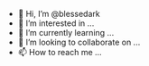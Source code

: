 - 👋 Hi, I’m @blessedark
- 👀 I’m interested in ...
- 🌱 I’m currently learning ...
- 💞️ I’m looking to collaborate on ...
- 📫 How to reach me ...

<!---
blessedark/blessedark is a ✨ special ✨ repository because its `README.md` (this file) appears on your GitHub profile.
You can click the Preview link to take a look at your changes.
--->
